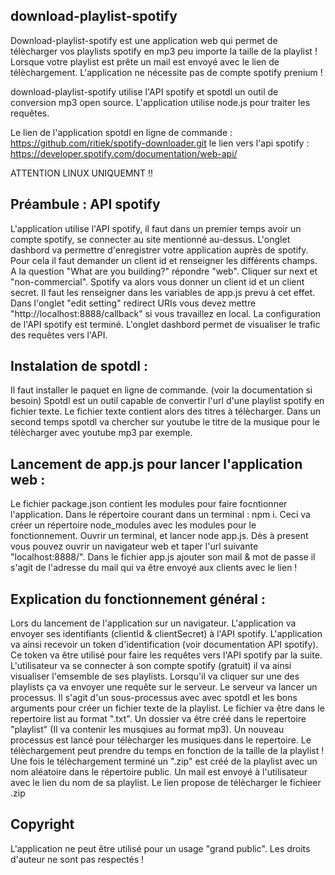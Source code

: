 ## download-playlist-spotify
Download-playlist-spotify est une application web qui permet de télècharger vos playlists spotify en mp3 peu importe la taille de la playlist ! Lorsque votre playlist est prête un mail est envoyé avec le lien de télèchargement. L'application ne nécessite pas de compte spotify prenium !

download-playlist-spotify utilise l'API spotify et spotdl un outil de conversion mp3 open source. L'application utilise node.js pour traiter les requêtes.

Le lien de l'application spotdl en ligne de commande : https://github.com/ritiek/spotify-downloader.git
le lien vers l'api spotify : https://developer.spotify.com/documentation/web-api/

ATTENTION LINUX UNIQUEMNT !!

## Préambule : API spotify
L'application utilise l'API spotify, il faut dans un premier temps avoir un compte spotify, se connecter au site mentionné au-dessus. L'onglet dashbord va permettre d'enregistrer votre application auprès de spotify. Pour cela il faut demander un client id et renseigner les différents champs. A la question  "What are you building?" répondre "web". Cliquer sur next et "non-commercial". Spotify va alors vous donner un client id et un client secret. Il faut les renseigner dans les variables de app.js prevu à cet effet. Dans l'onglet "edit setting" redirect URIs vous devez mettre "http://localhost:8888/callback" si vous travaillez en local. La configuration de l'API spotify est terminé. L'onglet dashbord permet de visualiser le trafic des requêtes vers l'API.


## Instalation de spotdl :
Il faut installer le paquet en ligne de commande. (voir la documentation si besoin)
Spotdl est un outil capable de convertir l'url d'une playlist spotify en fichier texte. Le fichier texte contient alors des titres à télècharger. Dans un second temps spotdl va chercher sur youtube le titre de la musique pour le télècharger avec youtube mp3 par exemple.  

## Lancement de app.js pour lancer l'application web :
Le fichier package.json contient les modules pour faire focntionner l'application. Dans le répertoire courant dans un terminal : npm i. Ceci va créer un répertoire node_modules avec les modules pour le fonctionnement. 
Ouvrir un terminal, et lancer node app.js. Dès à present vous pouvez ouvrir un navigateur web et taper l'url suivante "localhost:8888/". Dans le fichier app.js ajouter son mail & mot de passe il s'agit de l'adresse du mail qui va être envoyé aux clients avec le lien ! 

## Explication du fonctionnement général :
Lors du lancement de l'application sur un navigateur. L'application va envoyer ses identifiants (clientId & clientSecret) à l'API spotify. L'application va ainsi recevoir un token d'identification (voir documentation API spotify). Ce token va être utilisé pour faire les requêtes vers l'API spotify par la suite.
L'utilisateur va se connecter à son compte spotify (gratuit) il va ainsi visualiser l'emsemble de ses playlists. Lorsqu'il va cliquer sur une des playlists ça va envoyer une requête sur le serveur. Le serveur va lancer un processus. Il s'agit d'un sous-processus avec avec spotdl et les bons arguments pour créer un fichier texte de la playlist. Le fichier va être dans le repertoire list au format ".txt". Un dossier va être créé dans le repertoire "playlist" (Il va contenir les musqiues au format mp3). Un nouveau processus est lancé pour télècharger les musiques dans le repertoire. Le télèchargement peut prendre du temps en fonction de la taille de la playlist ! Une fois le télèchargement terminé un ".zip" est créé de la playlist avec un nom aléatoire dans le répertoire public. Un mail est envoyé à l'utilisateur avec le lien du nom de sa playlist. Le lien propose de télècharger le fichieer .zip

## Copyright
L'application ne peut être utilisé pour un usage "grand public". Les droits d'auteur ne sont pas respectés !
